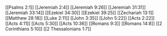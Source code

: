 [[Psalms 2:1]]
[[Jeremiah 2:4]]
[[Jeremiah 9:26]]
[[Jeremiah 31:31]]
[[Jeremiah 33:14]]
[[Ezekiel 34:30]]
[[Ezekiel 39:25]]
[[Zechariah 13:1]]
[[Matthew 28:18]]
[[Luke 2:11]]
[[John 3:35]]
[[John 5:22]]
[[Acts 2:22]]
[[Acts 4:11]]
[[Acts 5:30]]
[[Acts 10:36]]
[[Romans 9:3]]
[[Romans 14:8]]
[[2 Corinthians 5:10]]
[[2 Thessalonians 1:7]]
